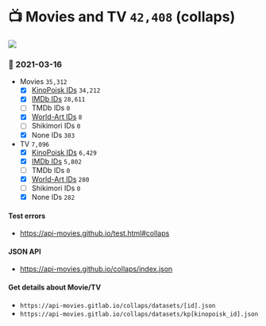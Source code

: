 # :tv: Movies and TV `42,408` (collaps)

<a href="https://API-Movies.github.io"><img src="https://API-Movies.github.io/banner.png?cache"></a>

### :date: 2021-03-16
- Movies `35,312`
  - [x] <a href="https://API-Movies.github.io/collaps/movie_kinopoisk_ids.json">KinoPoisk IDs</a> `34,212`
  - [x] <a href="https://API-Movies.github.io/collaps/movie_imdb_ids.json">IMDb IDs</a> `28,611`
  - [ ] TMDb IDs `0`
  - [x] <a href="https://API-Movies.github.io/collaps/movie_world_art_ids.json">World-Art IDs</a> `8`
  - [ ] Shikimori IDs `0`
  - [x] None IDs `303`
- TV `7,096`
  - [x] <a href="https://API-Movies.github.io/collaps/tv_kinopoisk_ids.json">KinoPoisk IDs</a> `6,429`
  - [x] <a href="https://API-Movies.github.io/collaps/tv_imdb_ids.json">IMDb IDs</a> `5,802`
  - [ ] TMDb IDs `0`
  - [x] <a href="https://API-Movies.github.io/collaps/tv_world_art_ids.json">World-Art IDs</a> `280`
  - [ ] Shikimori IDs `0`
  - [x] None IDs `282`
#### Test errors
- <a href='https://api-movies.github.io/test.html#collaps'>https://api-movies.github.io/test.html#collaps</a>
#### JSON API
- <a href='https://api-movies.github.io/collaps/index.json'>https://api-movies.github.io/collaps/index.json</a>
#### Get details about Movie/TV
- `https://api-movies.gitlab.io/collaps/datasets/[id].json`
- `https://api-movies.gitlab.io/collaps/datasets/kp[kinopoisk_id].json`
